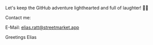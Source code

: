 Let's keep the GitHub adventure lighthearted and full of laughter! 🎉😄

Contact me:

E-Mail: elias.ratt@streetmarket.app

Greetings
Elias
